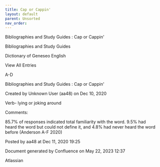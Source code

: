 ```yaml
---
title: Cap or Cappin'
layout: default
parent: Unsorted
nav_order:
---
```


Bibliographies and Study Guides : Cap or Cappin'

Bibliographies and Study Guides

Dictionary of Geneseo English

View All Entries

A-D

Bibliographies and Study Guides : Cap or Cappin'

Created by  Unknown User (aa48) on Dec 10, 2020

Verb- lying or joking around

Comments:

85.7% of responses indicated total familiarity with the word. 9.5% had heard the word but could not define it, and 4.8% had never heard the word before (Anderson A-F 2020)

Posted by aa48 at Dec 11, 2020 19:25

Document generated by Confluence on May 22, 2023 12:37

Atlassian
